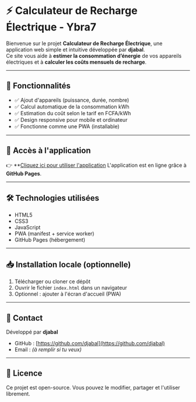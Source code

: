 # ⚡ Calculateur de Recharge Électrique - Ybra7

Bienvenue sur le projet **Calculateur de Recharge Électrique**, une application web simple et intuitive développée par **djabal**.  
Ce site vous aide à **estimer la consommation d’énergie** de vos appareils électriques et à **calculer les coûts mensuels de recharge**.

---

## 🚀 Fonctionnalités

- ✅ Ajout d'appareils (puissance, durée, nombre)
- ✅ Calcul automatique de la consommation kWh
- ✅ Estimation du coût selon le tarif en FCFA/kWh
- ✅ Design responsive pour mobile et ordinateur
- ✅ Fonctionne comme une PWA (installable)

---

## 📲 Accès à l'application

👉 **[Cliquez ici pour utiliser l'application](https://djabal225.github.io**) 
L'application est en ligne grâce à **GitHub Pages**.

---

## 🛠️ Technologies utilisées

- HTML5
- CSS3
- JavaScript
- PWA (manifest + service worker)
- GitHub Pages (hébergement)

---

## 📥 Installation locale (optionnelle)

1. Télécharger ou cloner ce dépôt
2. Ouvrir le fichier `index.html` dans un navigateur
3. Optionnel : ajouter à l'écran d'accueil (PWA)

---

## 📧 Contact

Développé par **djabal**  
- GitHub : [https://github.com/djabal](https://github.com/djabal)
- Email : *(à remplir si tu veux)*

---

## 📝 Licence

Ce projet est open-source. Vous pouvez le modifier, partager et l'utiliser librement.
